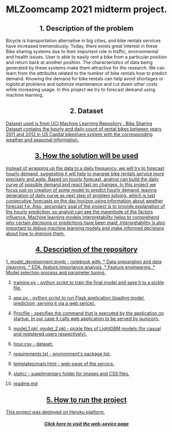 <center><h1 align="center">MLZoomcamp 2021 midterm project.</h1></center>

<center><h2 align="center">1. Description of the problem</h2></center>
<p>Bicycle is transportation alternative in big cities, and bike rentals services have increased tremendously. Today, there exists great interest in these Bike sharing systems due to their important role in traffic, environmental and health issues. User is able to easily rent a bike from a particular position and return back at another position. The characteristics of data being generated by these systems make them attractive for the research. We can learn from the attributes related to the number of bike rentals how to predict demand. Knowing the demand for bike rentals can help avoid shortages or logistical problems and optimize maintenance and cut down other costs while increasing usage. In this project we try to forecast demand using machine learning. 

<center><h2 align="center">2. Dataset</h2></center>
<a href="https://archive.ics.uci.edu/ml/index.php/"> Dataset used is from UCI Machine Learning Repository . Bike Sharing Dataset contains the hourly and daily count of rental bikes between years 2011 and 2012 in US Capital bikeshare system with the corresponding weather and seasonal information.</p>

<center><h2 align="center">3. How the solution will be used</h2></center>
Instead of wrapping up the data to a daily frequency, we will try to forecast hourly demand, suggesting it will help to manage bike rentals service more precisely and agile. Based on hourly forecast, analyst can build the daily curve of possible demand and react fast on changes. In this project we focus just on creation of some model to predict hourly demand, leaving generation of daily curve as next step of problem solving, which is just consecutive forecasts on the day horizon using information about weather forecast f.e.
Also, secondary goal of the project is to provide explanation of the hourly prediction, so analyst can see the magnitude of the factors influence. Machine learning models interpretability helps to comprehend why certain decisions or predictions have been maid. Interpretability is also important to debug machine learning models and make informed decisions about how to improve them.

<center><h2 align="center">4. Description of the repository</h2></center>
1. model_development.ipynb  - notebook with:
* Data preparation and data clearning,
* EDA, feature importance analysis,
* Feature engineering,
* Model selection process and parameter tuning.

2. training.py - python script to train the final model and save it to a pickle file.

3. app.py - python script to run Flask application (loading model, prediction, serving it via a web serice).

4. Procfile - specifies the command that is executed by the application on startup. In our case it calls web application to be served by gunicorn.

5. model_1.pkl, model_2.pkl - pickle files of LightGBM models (for casual and registered users respectively).

6. hour.csv - dataset.

7. requirements.txt - environment's package list.

8. templates/main.html - web-page of the service.

9. static/ - supplimentary folder for images and CSS files.

10. readme.md

<center><h2 align="center">5. How to run the project</h2></center>
This project was deployed on Heroku platform.
<center><h5 align="center"><a href="https://bike-rentals-demand-prediction.herokuapp.com//">Click here to visit the web-sevice page</a></h6></center>




